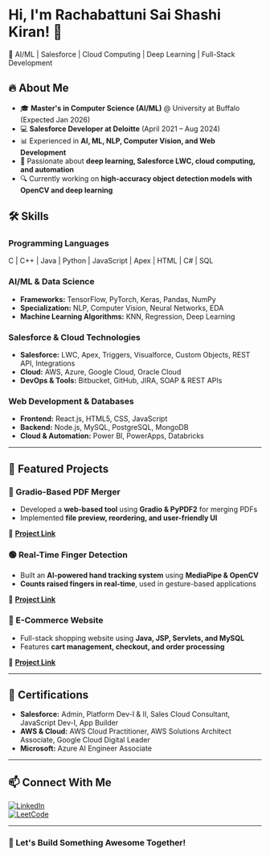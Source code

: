 # Hi, I'm Rachabattuni Sai Shashi Kiran! 👋
🚀 AI/ML | Salesforce | Cloud Computing | Deep Learning | Full-Stack Development  

## 🔥 About Me
- 🎓 **Master's in Computer Science (AI/ML)** @ University at Buffalo (Expected Jan 2026)
- 💻 **Salesforce Developer at Deloitte** (April 2021 – Aug 2024)
- 📊 Experienced in **AI, ML, NLP, Computer Vision, and Web Development**
- 🌱 Passionate about **deep learning, Salesforce LWC, cloud computing, and automation**
- 🔍 Currently working on **high-accuracy object detection models with OpenCV and deep learning**

## 🛠️ Skills
### **Programming Languages**
C | C++ | Java | Python | JavaScript | Apex | HTML | C# | SQL  

### **AI/ML & Data Science**
- **Frameworks:** TensorFlow, PyTorch, Keras, Pandas, NumPy  
- **Specialization:** NLP, Computer Vision, Neural Networks, EDA  
- **Machine Learning Algorithms:** KNN, Regression, Deep Learning  

### **Salesforce & Cloud Technologies**
- **Salesforce:** LWC, Apex, Triggers, Visualforce, Custom Objects, REST API, Integrations  
- **Cloud:** AWS, Azure, Google Cloud, Oracle Cloud  
- **DevOps & Tools:** Bitbucket, GitHub, JIRA, SOAP & REST APIs  

### **Web Development & Databases**
- **Frontend:** React.js, HTML5, CSS, JavaScript  
- **Backend:** Node.js, MySQL, PostgreSQL, MongoDB  
- **Cloud & Automation:** Power BI, PowerApps, Databricks  

---

## 🚀 Featured Projects
### **🔵 Gradio-Based PDF Merger**
- Developed a **web-based tool** using **Gradio & PyPDF2** for merging PDFs  
- Implemented **file preview, reordering, and user-friendly UI**  

🔗 **[Project Link](https://github.com/shashikiran/pdf-merger)**  

### **🟢 Real-Time Finger Detection**
- Built an **AI-powered hand tracking system** using **MediaPipe & OpenCV**  
- **Counts raised fingers in real-time**, used in gesture-based applications  

🔗 **[Project Link](https://github.com/shashikiran/hand-tracking)**  

### **🛒 E-Commerce Website**
- Full-stack shopping website using **Java, JSP, Servlets, and MySQL**  
- Features **cart management, checkout, and order processing**  

🔗 **[Project Link](https://github.com/shashikiran/ecommerce)**  

---

## 📜 Certifications
- **Salesforce:** Admin, Platform Dev-I & II, Sales Cloud Consultant, JavaScript Dev-I, App Builder  
- **AWS & Cloud:** AWS Cloud Practitioner, AWS Solutions Architect Associate, Google Cloud Digital Leader  
- **Microsoft:** Azure AI Engineer Associate  

---

## 📫 Connect With Me
[![LinkedIn](https://img.shields.io/badge/LinkedIn-blue?style=for-the-badge&logo=linkedin)](https://www.linkedin.com/in/sai-shashi-kiran23)  
[![LeetCode](https://img.shields.io/badge/LeetCode-orange?style=for-the-badge&logo=leetcode)](https://leetcode.com/u/Shashi2323/)  


---

### 🚀 Let's Build Something Awesome Together!
